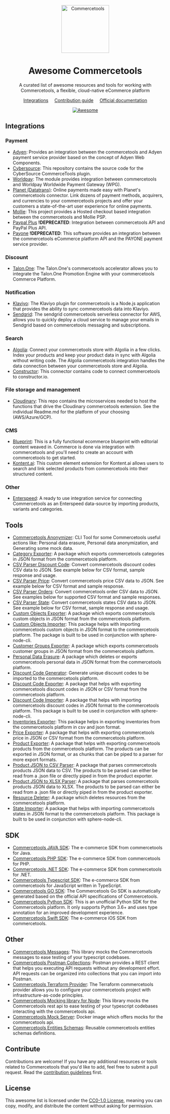 <!--lint disable awesome-list-item-->
<div align="center">
  <p align="center">
    <img alt="Commercetools" src="https://avatars.githubusercontent.com/u/1084585?s=150&v=4" width="150" />
  </p>
<h1>Awesome Commercetools</h1>
<p>A curated list of awesome resources and tools for working with Commercetools, a flexible, cloud-native eCommerce platform</p>

<a href="#integrations">Integrations</a>
&nbsp;&nbsp;&nbsp;
<a href="CONTRIBUTING.md">Contribution guide</a>
&nbsp;&nbsp;&nbsp;
<a href="https://docs.commercetools.com/docs/">Official documentation</a>

  <a href="https://awesome.re">
    <img src="https://awesome.re/badge.svg" alt="Awesome">
  </a>
</div>

## Integrations

### Payment
- [Adyen](https://github.com/Adyen/adyen-commercetools): Provides an integration between the commercetools and Adyen payment service provider based on the concept of Adyen Web Components.
- [Cybersource](https://github.com/CyberSource/cybersource-plugins-commercetools): This repository contains the source code for the CyberSource CommerceTools plugin.
- [Worldpay](https://github.com/Worldpay/Worldpay-CommerceTools-CG): The module provides integration between commercetools and Worldpay Worldwide Payment Gateway (WPG).
- [Planet (Datatrans)](https://github.com/weareplanet/commercetools-planet-integration): Online payments made easy with Planet's commercetools connector. Link dozens of payment methods, acquirers, and currencies to your commercetools projects and offer your customers a state-of-the-art user experience for online payments.
- [Mollie](https://github.com/mollie/commercetools): This project provides a Hosted checkout based integration between the commercetools and Mollie PSP.
- [Paypal Plus](https://github.com/commercetools/commercetools-paypal-plus-integration) **!DEPRECATED**: Integration between commercetools API and PayPal Plus API.
- [Payone](https://github.com/commercetools/commercetools-payone-integration) **!DEPRECATED**: This software provides an integration between the commercetools eCommerce platform API and the PAYONE payment service provider.

### Discount
- [Talon.One](https://github.com/talon-one/commercetools-talonone-accelerator): The Talon.One's commercetools accelerator allows you to integrate the Talon.One Promotion Engine with your commercetools Commerce Platform.

### Notification
- [Klaviyo](https://github.com/klaviyo/commercetools-klaviyo): The Klaviyo plugin for commercetools is a Node.js application that provides the ability to sync commercetools data into Klaviyo.
- [Sendgrid](https://github.com/Devgurusio/aws-sendgrid-commercetools-connector): The sendgrid commercetools serverless connector for AWS, allows you to quickly deploy a cloud service to manage your emails in Sendgrid based on commercetools messaging and subscriptions.

### Search
- [Algolia](https://www.algolia.com/developers/code-exchange/backend-tools/integrate-commercetools-with-algolia/): Connect your commercetools store with Algolia in a few clicks. Index your products and keep your product data in sync with Algolia without writing code. The Algolia commercetools integration handles the data connection between your commercetools store and Algolia.
- [Constructor](https://github.com/commercetools/commercetools-constructorio-connector): This connector contains code to connect commercetools to constructor.io.

### File storage and management
- [Cloudinary](https://github.com/cloudinary/cloudinary_commercetools_mach): This repo contains the microservices needed to host the functions that drive the Cloudinary commercetools extension. See the individual Readme.md for the platform of your choosing (AWS/Azure/GCP).

### CMS
- [Blueprint](https://github.com/craftercms/commercetools-blueprint): This is a fully functional ecommerce blueprint with editorial content weaved in. Commerce is done via integration with commercetools and you'll need to create an account with commercetools to get started.
- [Kontent.ai](https://github.com/hermanviking/integration-commercetools): This custom element extension for Kontent.ai allows users to search and link selected products from commercetools into their structured content.

### Other
- [Enterspeed](https://github.com/enterspeedhq/enterspeed-source-commercetools): A ready to use integration service for connecting Commercetools as an Enterspeed data-source by importing products, variants and categories.

## Tools
- [Commercetools Anonymizer](https://github.com/mmularski/commercetools-utils): CLI Tool for some Commercetools useful actions like: Personal data erasure, Personal data anonymization, and Generating some mock data.
- [Category Exporter](https://commercetools.github.io/nodejs/cli/category-exporter.html): A package which exports commercetools categories in JSON format from the commercetools platform.
- [CSV Parser Discount Code](https://commercetools.github.io/nodejs/cli/category-exporter.html): Convert commercetools discount codes CSV data to JSON. See example below for CSV format, sample response and usage.
- [CSV Parser Price](https://commercetools.github.io/nodejs/cli/csv-parser-price.html): Convert commercetools price CSV data to JSON. See example below for CSV format and sample response.
- [CSV Parser Orders](https://commercetools.github.io/nodejs/cli/csv-parser-orders.html): Convert commercetools order CSV data to JSON. See examples below for supported CSV format and sample responses.
- [CSV Parser State](https://commercetools.github.io/nodejs/cli/csv-parser-state.html): Convert commercetools states CSV data to JSON. See example below for CSV format, sample response and usage.
- [Custom Objects Exporter](https://commercetools.github.io/nodejs/cli/custom-objects-exporter.html): A package which exports commercetools custom objects in JSON format from the commercetools platform.
- [Custom Objects Importer](https://commercetools.github.io/nodejs/cli/custom-objects-importer.html): This package helps with importing commercetools custom objects in JSON format to the commercetools platform. The package is built to be used in conjunction with sphere-node-cli.
- [Customer Groups Exporter](https://commercetools.github.io/nodejs/cli/customer-groups-exporter.html): A package which exports commercetools customer groups in JSON format from the commercetools platform.
- [Personal Data Erasure](https://commercetools.github.io/nodejs/cli/personal-data-erasure.html): A package which deletes or exports commercetools personal data in JSON format from the commercetools platform.
- [Discount Code Generator](https://commercetools.github.io/nodejs/cli/discount-code-generator.html): Generate unique discount codes to be imported to the commercetools platform.
- [Discount Code Exporter](https://commercetools.github.io/nodejs/cli/discount-code-exporter.html): A package that helps with exporting commercetools discount codes in JSON or CSV format from the commercetools platform.
- [Discount Code Importer](https://commercetools.github.io/nodejs/cli/discount-code-importer.html): A package that helps with importing commercetools discount codes in JSON format to the commercetools platform. This package is built to be used in conjunction with sphere-node-cli.
- [Inventories Exporter](https://commercetools.github.io/nodejs/cli/inventories-exporter.html): This package helps in exporting inventories from the commercetools platform in csv and json format.
- [Price Exporter](https://commercetools.github.io/nodejs/cli/price-exporter.html): A package that helps with exporting commercetools price in JSON or CSV format from the commercetools platform.
- [Product Exporter](https://commercetools.github.io/nodejs/cli/product-exporter.html): A package that helps with exporting commercetools products from the commercetools platform. The products can be exported in JSON format, or as chunks that can be piped to a parser for more export formats.
- [Product JSON to CSV Parser](https://commercetools.github.io/nodejs/cli/product-json-to-csv.html): A package that parses commercetools products JSON data to CSV. The products to be parsed can either be read from a .json file or directly piped in from the product exporter.
- [Product JSON to XLSX Parser](https://commercetools.github.io/nodejs/cli/product-json-to-xlsx.html): A package that parses commercetools products JSON data to XLSX. The products to be parsed can either be read from a .json file or directly piped in from the product exporter.
- [Resource Deleter](https://commercetools.github.io/nodejs/cli/resource-deleter.html): A package which deletes resources from the commercetools platform.
- [State Importer](https://commercetools.github.io/nodejs/cli/state-importer.html): A package that helps with importing commercetools states in JSON format to the commercetools platform. This package is built to be used in conjunction with sphere-node-cli.

## SDK
- [Commercetools JAVA SDK](https://github.com/commercetools/commercetools-sdk-java-v2): The e-commerce SDK from commercetools for Java.
- [Commercetools PHP SDK](https://github.com/commercetools/commercetools-sdk-php-v2): The e-commerce SDK from commercetools for PHP.
- [Commercetools .NET SDK](https://github.com/commercetools/commercetools-dotnet-core-sdk-v2): The e-commerce SDK from commercetools for .NET.
- [Commercetools Typescript SDK](https://github.com/commercetools/commercetools-sdk-typescript): The e-commerce SDK from commercetools for JavaScript written in TypeScript.
- [Commercetools GO SDK](https://github.com/labd/commercetools-go-sdk): The Commercetools Go SDK is automatically generated based on the official API specifications of Commercetools.
- [Commercetools Python SDK](https://github.com/labd/commercetools-python-sdk): This is an unofficial Python SDK for the Commercetools platform. It only supports Python 3.6+ and uses type annotation for an improved development experience.
- [Commercetools Swift SDK](https://github.com/commercetools/commercetools-ios-sdk): The e-commerce iOS SDK from commercetools.

## Other
- [Commercetools Messages](https://github.com/composable-software/commercetools-messages): This library mocks the Commercetools messages to ease testing of your typescript codebases.
- [Commercetools Postman Collections](https://github.com/commercetools/commercetools-postman-collection): Postman provides a REST client that helps you executing API requests without any development effort. API requests can be organized into collections that you can import into Postman.
- [Commercetools Terraform Provider](https://github.com/labd/terraform-provider-commercetools): The Terraform commercetools provider allows you to configure your commercetools project with infrastructure-as-code principles.
- [Commercetools Mocking library for Node](https://github.com/labd/commercetools-node-mock): This library mocks the Commercetools rest api to ease testing of your typescript codebases interacting with the commercetools api.
- [Commercetools Mock Server](https://github.com/labd/commercetools-mock-server): Docker image which offers mocks for the commercetools api.
- [Commercetools Entities Schemas](https://github.com/Devgurusio/commercetools-entities-schemas): Reusable commercetools entities schemas definitions.

## Contribute

Contributions are welcome! If you have any additional resources or tools related to Commercetools that you'd like to add, feel free to submit a pull request. Read the [contribution guidelines](CONTRIBUTING.md) first.

## License

This awesome list is licensed under the [CC0-1.0 License](https://creativecommons.org/publicdomain/zero/1.0/), meaning you can copy, modify, and distribute the content without asking for permission.

